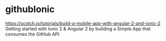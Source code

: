 # githubIonic
https://scotch.io/tutorials/build-a-mobile-app-with-angular-2-and-ionic-2
Getting started with Ionic 2 & Angular 2 by building a Simple App that consumes the GitHub API.
